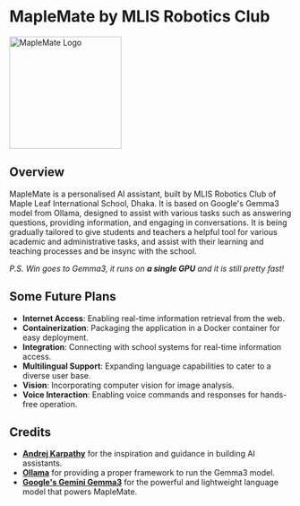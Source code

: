 # MapleMate by MLIS Robotics Club

<img src="https://raw.githubusercontent.com/TheCodeHeist/maplemate_mlisrbc/refs/heads/main/client/static/maplemate_logo.png" alt="MapleMate Logo" width="200">

## Overview

MapleMate is a personalised AI assistant, built by MLIS Robotics Club of Maple Leaf International School, Dhaka. It is based on Google's Gemma3 model from Ollama, designed to assist with various tasks such as answering questions, providing information, and engaging in conversations. It is being gradually tailored to give students and teachers a helpful tool for various academic and administrative tasks, and assist with their learning and teaching processes and be insync with the school.

_P.S. Win goes to Gemma3, it runs on **a single GPU** and it is still pretty fast!_

## Some Future Plans

- **Internet Access**: Enabling real-time information retrieval from the web.
- **Containerization**: Packaging the application in a Docker container for easy deployment.
- **Integration**: Connecting with school systems for real-time information access.
- **Multilingual Support**: Expanding language capabilities to cater to a diverse user base.
- **Vision**: Incorporating computer vision for image analysis.
- **Voice Interaction**: Enabling voice commands and responses for hands-free operation.

## Credits

- [**Andrej Karpathy**](https://github.com/karpathy) for the inspiration and guidance in building AI assistants.
- [**Ollama**](https://ollama.com) for providing a proper framework to run the Gemma3 model.
- [**Google's Gemini Gemma3**](https://ollama.com/library/gemma3) for the powerful and lightweight language model that powers MapleMate.
